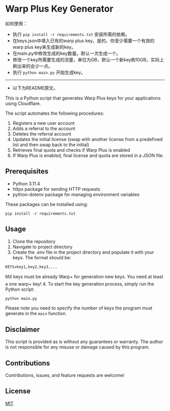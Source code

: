 # Warp Plus Key Generator

如何使用：

- 执行 `pip install -r requirements.txt` 安装所需的依赖。
- 在keys.json中填入已有的warp plus key。是的，你至少需要一个有效的warp plus key来生成新的key。
- 在main.py中修改生成的key数量。默认一次生成一个。
- 修改一个key所需要生成的流量，单位为GB，默认一个新key刷10GB，实际上刷出来的会少一点。
- 执行 `python main.py` 开始生成key。

---

- 以下为README原文。

This is a Python script that generates Warp Plus keys for your applications using Cloudflare.

The script automates the following procedures:

1. Registers a new user account
2. Adds a referral to the account
3. Deletes the referral account
4. Updates the initial license (swap with another license from a predefined list and then swap back to the initial)
5. Retrieves final quota and checks if Warp Plus is enabled
6. If Warp Plus is enabled, final license and quota are stored in a JSON file.

## Prerequisites

- Python 3.11.4
- httpx package for sending HTTP requests
- python-dotenv package for managing environment variables

These packages can be installed using:

```shell
pip install -r requirements.txt
```

## Usage

1. Clone the repository
2. Navigate to project directory
3. Create the .env file in the project directory and populate it with your keys. The format should be:

```env
KEYS=key1,key2,key3,...
```

❗All keys must be already Warp+ for generation new keys. You need at least a one warp+ key!
4. To start the key generation process, simply run the Python script:

```bash
python main.py
```

Please note you need to specify the number of keys the program must generate in the `main` function.

## Disclaimer

This script is provided as is without any guarantees or warranty. The author is not responsible for any misuse or damage caused by this program.

## Contributions

Contributions, issues, and feature requests are welcome!

## License

[MIT](LICENSE)
